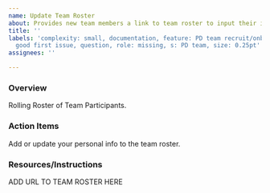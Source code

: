 ```yaml
---
name: Update Team Roster
about: Provides new team members a link to team roster to input their information
title: ''
labels: 'complexity: small, documentation, feature: PD team recruit/onboard/offboard,
  good first issue, question, role: missing, s: PD team, size: 0.25pt'
assignees: ''

---
```


### Overview

Rolling Roster of Team Participants.

### Action Items

Add or update your personal info to the team roster.

### Resources/Instructions

ADD URL TO TEAM ROSTER HERE
